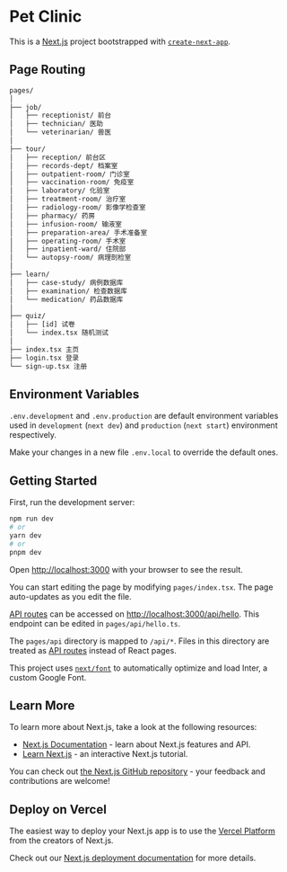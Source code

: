 # Pet Clinic

This is a [Next.js](https://nextjs.org/) project bootstrapped with [`create-next-app`](https://github.com/vercel/next.js/tree/canary/packages/create-next-app).

## Page Routing

```txt
pages/
│
├── job/
│   ├── receptionist/ 前台
│   ├── technician/ 医助
│   └── veterinarian/ 兽医
│
├── tour/
│   ├── reception/ 前台区
│   ├── records-dept/ 档案室
│   ├── outpatient-room/ 门诊室
│   ├── vaccination-room/ 免疫室
│   ├── laboratory/ 化验室
│   ├── treatment-room/ 治疗室
│   ├── radiology-room/ 影像学检查室
│   ├── pharmacy/ 药房
│   ├── infusion-room/ 输液室
│   ├── preparation-area/ 手术准备室
│   ├── operating-room/ 手术室
│   ├── inpatient-ward/ 住院部
│   └── autopsy-room/ 病理剖检室
│
├── learn/
│   ├── case-study/ 病例数据库
│   ├── examination/ 检查数据库
│   └── medication/ 药品数据库
│
├── quiz/
│   ├── [id] 试卷
│   └── index.tsx 随机测试
│
├── index.tsx 主页
├── login.tsx 登录
└── sign-up.tsx 注册
```

## Environment Variables

`.env.development` and `.env.production` are default environment variables used
in `development` (`next dev`) and `production` (`next start`) environment respectively.

Make your changes in a new file `.env.local` to override the default ones.

## Getting Started

First, run the development server:

```bash
npm run dev
# or
yarn dev
# or
pnpm dev
```

Open [http://localhost:3000](http://localhost:3000) with your browser to see the result.

You can start editing the page by modifying `pages/index.tsx`. The page auto-updates as you edit the file.

[API routes](https://nextjs.org/docs/api-routes/introduction) can be accessed on [http://localhost:3000/api/hello](http://localhost:3000/api/hello). This endpoint can be edited in `pages/api/hello.ts`.

The `pages/api` directory is mapped to `/api/*`. Files in this directory are treated as [API routes](https://nextjs.org/docs/api-routes/introduction) instead of React pages.

This project uses [`next/font`](https://nextjs.org/docs/basic-features/font-optimization) to automatically optimize and load Inter, a custom Google Font.

## Learn More

To learn more about Next.js, take a look at the following resources:

- [Next.js Documentation](https://nextjs.org/docs) - learn about Next.js features and API.
- [Learn Next.js](https://nextjs.org/learn) - an interactive Next.js tutorial.

You can check out [the Next.js GitHub repository](https://github.com/vercel/next.js/) - your feedback and contributions are welcome!

## Deploy on Vercel

The easiest way to deploy your Next.js app is to use the [Vercel Platform](https://vercel.com/new?utm_medium=default-template&filter=next.js&utm_source=create-next-app&utm_campaign=create-next-app-readme) from the creators of Next.js.

Check out our [Next.js deployment documentation](https://nextjs.org/docs/deployment) for more details.
